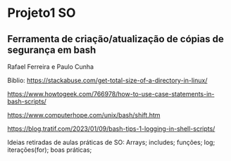 # Projeto1 SO
Ferramenta de criação/atualização de cópias de segurança em bash
-----------------------------------------
Rafael Ferreira e Paulo Cunha

Biblio:
https://stackabuse.com/get-total-size-of-a-directory-in-linux/

https://www.howtogeek.com/766978/how-to-use-case-statements-in-bash-scripts/

https://www.computerhope.com/unix/bash/shift.htm

https://blog.tratif.com/2023/01/09/bash-tips-1-logging-in-shell-scripts/

Ideias retiradas de aulas práticas de SO: Arrays; includes; funções; log; iterações(for); boas práticas;
